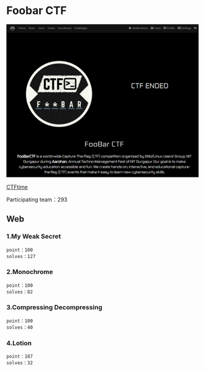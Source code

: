 # Foobar CTF

![img](img.png)

[CTFtime](https://ctftime.org/event/1322)

Participating team：293

## Web

### 1.My Weak Secret
```txt
point：100
solves：127
```

### 2.Monochrome
```txt
point：100
solves：82
```

### 3.Compressing Decompressing
```txt
point：100
solves：40
```

### 4.Lotion
```txt
point：187
solves：32
```
